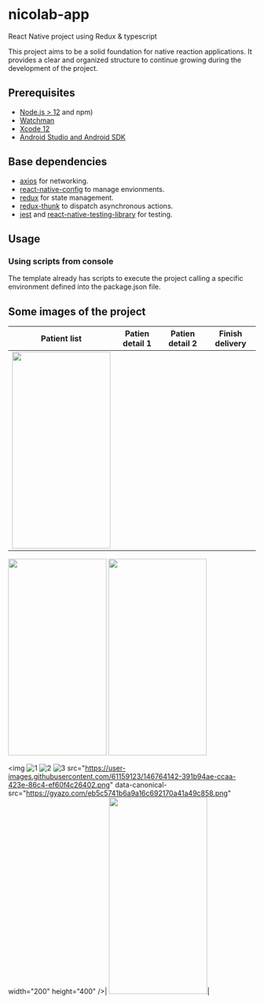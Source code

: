 # nicolab-app
React Native project using Redux &amp; typescript

This project aims to be a solid foundation for native reaction applications. It provides a clear and organized structure to continue growing during the development of the project.
## Prerequisites

- [Node.js > 12](https://nodejs.org) and npm)
- [Watchman](https://facebook.github.io/watchman)
- [Xcode 12](https://developer.apple.com/xcode)
- [Android Studio and Android SDK](https://developer.android.com/studio)

## Base dependencies

- [axios](https://github.com/axios/axios) for networking.
- [react-native-config](https://github.com/luggit/react-native-config) to manage envionments.
- [redux](https://redux.js.org/) for state management.
- [redux-thunk](https://github.com/gaearon/redux-thunk) to dispatch asynchronous actions.
- [jest](https://facebook.github.io/jest/) and [react-native-testing-library](https://callstack.github.io/react-native-testing-library/) for testing.

## Usage

### Using scripts from console

The template already has scripts to execute the project calling a specific environment defined into the package.json file. 


## Some images of the project

Patient list             |  Patien detail 1          |Patien detail 2 |  Finish delivery           
:-------------------------:|:--------------------------:|:--------------------------:|:--------------------------:
  <img src="https://user-images.githubusercontent.com/61159123/148605216-9fcab714-5f21-46f8-b71b-da274794da62.png" data-canonical-src="https://gyazo.com/eb5c5741b6a9a16c692170a41a49c858.png" width="200" height="400" />  | 
  
<img src="https://user-images.githubusercontent.com/61159123/148605219-fa301f78-de2d-4c2c-bd4e-eea24717789a.png" data-canonical-src="https://gyazo.com/eb5c5741b6a9a16c692170a41a49c858.png" width="200" height="400" /> 

<img src="https://user-images.githubusercontent.com/61159123/146764150-dc85d848-cc32-4ccd-8a7a-27c442e000ce.png" data-canonical-src="https://gyazo.com/eb5c5741b6a9a16c692170a41a49c858.png" width="200" height="400" /> 
  
  
  <img ![1](https://user-images.githubusercontent.com/61159123/148605205-579822ee-d92e-4d28-bca4-65c87b8c5069.png)
![2](https://user-images.githubusercontent.com/61159123/148605216-9fcab714-5f21-46f8-b71b-da274794da62.png)
![3](https://user-images.githubusercontent.com/61159123/148605219-fa301f78-de2d-4c2c-bd4e-eea24717789a.png)
src="https://user-images.githubusercontent.com/61159123/146764142-391b94ae-ccaa-423e-86c4-ef60f4c26402.png" data-canonical-src="https://gyazo.com/eb5c5741b6a9a16c692170a41a49c858.png" width="200" height="400" />| <img src="https://user-images.githubusercontent.com/61159123/146764135-0326ff65-766c-4cc2-81f4-5007552d039b.png" data-canonical-src="https://gyazo.com/eb5c5741b6a9a16c692170a41a49c858.png" width="200" height="400" />|


